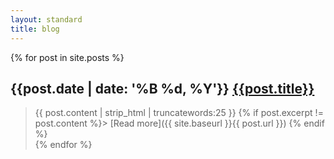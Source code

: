 ```yaml
---
layout: standard
title: blog
---
```


{% for post in site.posts %}
## {{post.date | date: '%B %d, %Y'}} [{{post.title}}]({{post.url}})  
> {{ post.content | strip_html | truncatewords:25 }}
{% if post.excerpt != post.content %}> [Read more]({{ site.baseurl }}{{ post.url }})
{% endif %}  
{% endfor %}